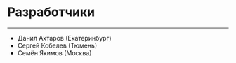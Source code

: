 # Разработчики

___

* Данил Ахтаров (Екатеринбург)
* Сергей Кобелев (Тюмень)
* Семён Якимов (Москва)
